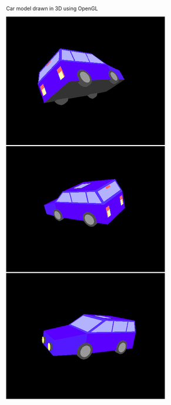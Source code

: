 Car model drawn in 3D using OpenGL

![alt text](https://github.com/nirmit-1606/Intro-to-Graphics/blob/main/CarModel/img/img1.png?raw=true)
![alt text](https://github.com/nirmit-1606/Intro-to-Graphics/blob/main/CarModel/img/img2.png?raw=true)
![alt text](https://github.com/nirmit-1606/Intro-to-Graphics/blob/main/CarModel/img/img3.png?raw=true)
